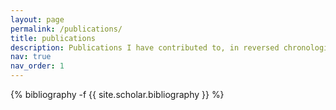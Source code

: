 ```yaml
---
layout: page
permalink: /publications/
title: publications
description: Publications I have contributed to, in reversed chronological order.
nav: true
nav_order: 1
---
```

<!-- _pages/publications.md -->
<div class="publications">

{% bibliography -f {{ site.scholar.bibliography }} %}

</div>
